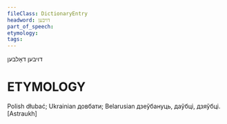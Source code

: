```yaml
---
fileClass: DictionaryEntry
headword: דויבען
part_of_speech: 
etymology: 
tags: 
---
```

דויבען
דאָלבען

ETYMOLOGY
===========
Polish dłubać; Ukrainian довбати; Belarusian дзеўбануць, даўбці, дзяўбцi. 
[Astraukh]